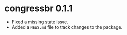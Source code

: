 # congressbr 0.1.1

* Fixed a missing state issue. 
* Added a `NEWS.md` file to track changes to the package.




